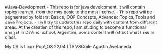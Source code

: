 #Java-Development
	- This repo is for java development, it will contain topics learned, from the mos basic to the most intense.
	- This repo will be segmented by folders: Basics, OOP Concepts, Advanced Topics, Tools and Java Projects.
	- I will try to update this repo daily with content from different areas. At the creation of this repo, I am studing to become a functional analyst in DaVinci school, Argentina,		some content will reflect what I see in class.
	




My OS is Linux Pop!_OS 22.04 LTS 
VSCode
Agustin Avellaneda
